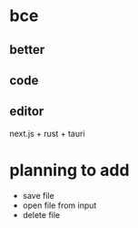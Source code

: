 # bce

## better

## code

## editor

next.js + rust + tauri

# planning to add

- save file
- open file from input
- delete file
